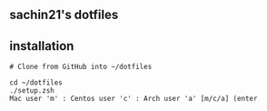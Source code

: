## sachin21's dotfiles

## installation

```
# Clone from GitHub into ~/dotfiles

cd ~/dotfiles
./setup.zsh
Mac user 'm' : Centos user 'c' : Arch user 'a' [m/c/a] (enter
```
